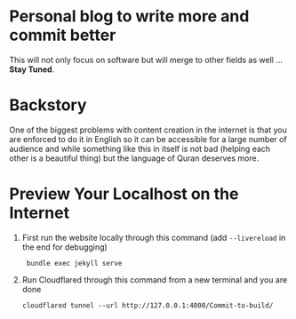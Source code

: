 # Personal blog to write more and commit better
This will not only focus on software but will merge to other fields as well ... **Stay Tuned**.

# Backstory
One of the biggest problems with content creation in the internet is that you are enforced to do it in English so it can be accessible for a large number of audience and while something like this in itself is not bad (helping each other is a beautiful thing) but the language of Quran deserves more.

# Preview Your Localhost on the Internet
1. First run the website locally through this command (add `--livereload` in the end for debugging)
   
        bundle exec jekyll serve

2. Run Cloudflared through this command from a new terminal and you are done
   
       cloudflared tunnel --url http://127.0.0.1:4000/Commit-to-build/
